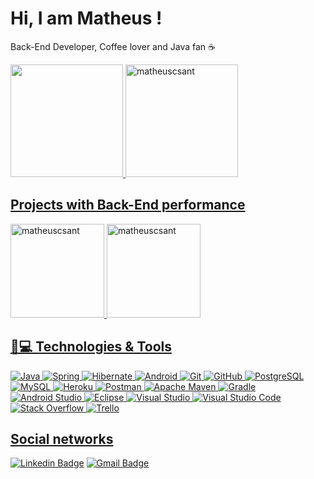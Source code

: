# Hi, I am Matheus ! 

<p align = "justhttps://github.com/matheuscsantify">Back-End Developer, Coffee lover and Java fan ☕</p>

<div>
<a href="https://github.com/matheuscsant">
<img loading="lazy" height="180em" src="https://github-readme-stats.vercel.app/api/top-langs/?username=matheuscsant&layout=compact&langs_count=7&theme=github_dark"/>
<img loading="lazy" height="180em" src="https://github-readme-stats.vercel.app/api?username=matheuscsant&show_icons=true&theme=github_dark" alt="matheuscsant" />
</div>

## Projects with Back-End performance 

<a href="https://github.com/matheuscsant/Projeto-Spring-Boot">
<img loading="lazy" height="150em" src="https://github-readme-stats.vercel.app/api/pin/?username=matheuscsant&repo=spring-boot-project&show_owner=true&theme=github_dark" alt="matheuscsant" /> 
<a href="https://github.com/lzzgabriel/stu">
<img loading="lazy" height="150em" src="https://github-readme-stats.vercel.app/api/pin/?username=lzzgabriel&repo=stu&show_owner=true&theme=github_dark" alt="matheuscsant" />

## 🚀💻 Technologies & Tools

![Java](https://img.shields.io/badge/Java-ED8B00?style=flat-square&logo=openjdk&logoColor=white)
![Spring](https://img.shields.io/badge/-Spring_Boot-6DB33F?style=flat-square&logo=spring&logoColor=white)
![Hibernate](https://img.shields.io/badge/Hibernate-59666C?style=flat-square&logo=Hibernate&logoColor=white)
![Android](https://img.shields.io/badge/Android-3DDC84?style=flat-square&logo=android&logoColor=white)
![Git](https://img.shields.io/badge/GIT-E44C30?style=flat-square&logo=git&logoColor=white)
![GitHub](https://img.shields.io/badge/-GitHub-181717?style=flat-square&logo=github)
![PostgreSQL](https://img.shields.io/badge/PostgreSQL-316192?style=flat-square&logo=postgresql&logoColor=white)
![MySQL](https://img.shields.io/badge/-MySQL-005C84?style=flat-square&logo=mysql&logoColor=white)
![Heroku](https://img.shields.io/badge/-Heroku-430098?style=flat-square&logo=heroku)
![Postman](https://img.shields.io/badge/Postman-FF6C37?style=flat-square&logo=postman&logoColor=white)
![Apache Maven](https://img.shields.io/badge/Apache%20Maven-C71A36?style=flat-square&logo=Apache%20Maven&logoColor=white)
![Gradle](https://img.shields.io/badge/Gradle-02303A.svg?style=flat-square&logo=Gradle&logoColor=white)
![Android Studio](https://img.shields.io/badge/Android_Studio-3DDC84?style=flat-square&logo=android-studio&logoColor=white)
![Eclipse](https://img.shields.io/badge/Eclipse-2C2255?style=flat-square&logo=eclipse&logoColor=white)
![Visual Studio](https://img.shields.io/badge/Visual_Studio-5C2D91?style=flat-square&logo=visual%20studio&logoColor=white)
![Visual Studio Code](https://img.shields.io/badge/Visual_Studio_Code-0078D4?style=flat-square&logo=visual%20studio%20code&logoColor=white)
![Stack Overflow](https://img.shields.io/badge/-Stackoverflow-FE7A16?style=flat-square&logo=stack-overflow&logoColor=white)
![Trello](https://img.shields.io/badge/Trello-0052CC?style=flat-square&logo=trello&logoColor=white)

## Social networks
[![Linkedin Badge](https://img.shields.io/badge/-Matheus_Campanhola-blue?style=flat-square&logo=Linkedin&logoColor=white&link=https://www.linkedin.com/in/matheuscampanhola/)](https://www.linkedin.com/in/matheuscampanhola/)
[![Gmail Badge](https://img.shields.io/badge/-matheus.csant1@gmail.com-c14438?style=flat-square&logo=Gmail&logoColor=white&link=mailto:matheus.csant1@gmail.com)](mailto:matheus.csant1@gmail.com)

